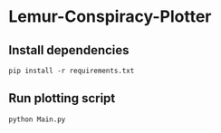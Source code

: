 # Lemur-Conspiracy-Plotter

## Install dependencies

```
pip install -r requirements.txt
```

## Run plotting script

```
python Main.py
```
